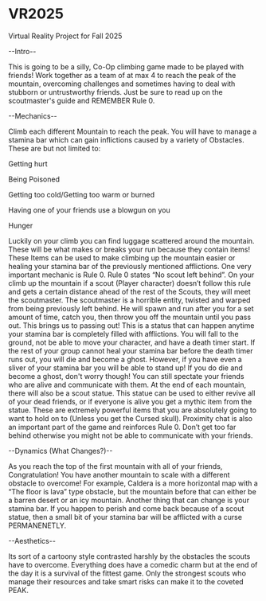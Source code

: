 # VR2025
Virtual Reality Project for Fall 2025

--Intro-- 

This is going to be a silly, Co-Op climbing game made to be played with friends! Work together as a team of at max 4 to reach the peak of the mountain, overcoming challenges and sometimes having to deal with stubborn or untrustworthy friends. Just be sure to read up on the scoutmaster's guide and REMEMBER Rule 0. 

 

--Mechanics--

Climb each different Mountain to reach the peak. You will have to manage a stamina bar which can gain inflictions caused by a variety of Obstacles. These are but not limited to: 

Getting hurt 

Being Poisoned 

Getting too cold/Getting too warm or burned 

Having one of your friends use a blowgun on you  

Hunger 

Luckily on your climb you can find luggage scattered around the mountain. These will be what makes or breaks your run because they contain items! These Items can be used to make climbing up the mountain easier or healing your stamina bar of the previously mentioned afflictions. One very important mechanic is Rule 0. Rule 0 states “No scout left behind”. On your climb up the mountain if a scout (Player character) doesn’t follow this rule and gets a certain distance ahead of the rest of the Scouts, they will meet the scoutmaster. The scoutmaster is a horrible entity, twisted and warped from being previously left behind. He will spawn and run after you for a set amount of time, catch you, then throw you off the mountain until you pass out. This brings us to passing out! This is a status that can happen anytime your stamina bar is completely filled with afflictions. You will fall to the ground, not be able to move your character, and have a death timer start. If the rest of your group cannot heal your stamina bar before the death timer runs out, you will die and become a ghost. However, if you have even a sliver of your stamina bar you will be able to stand up! If you do die and become a ghost, don't worry though! You can still spectate your friends who are alive and communicate with them. At the end of each mountain, there will also be a scout statue. This statue can be used to either revive all of your dead friends, or if everyone is alive you get a mythic item from the statue. These are extremely powerful items that you are absolutely going to want to hold on to (Unless you get the Cursed skull).  Proximity chat is also an important part of the game and reinforces Rule 0. Don’t get too far behind otherwise you might not be able to communicate with your friends.  

 

--Dynamics (What Changes?)--

As you reach the top of the first mountain with all of your friends, Congratulation! You have another mountain to scale with a different obstacle to overcome! For example, Caldera is a more horizontal map with a “The floor is lava” type obstacle, but the mountain before that can either be a barren desert or an icy mountain. Another thing that can change is your stamina bar. If you happen to perish and come back because of a scout statue, then a small bit of your stamina bar will be afflicted with a curse PERMANENETLY.  

 

--Aesthetics-- 

Its sort of a cartoony style contrasted harshly by the obstacles the scouts have to overcome. Everything does have a comedic charm but at the end of the day it is a survival of the fittest game. Only the strongest scouts who manage their resources and take smart risks can make it to the coveted PEAK.  

 

 